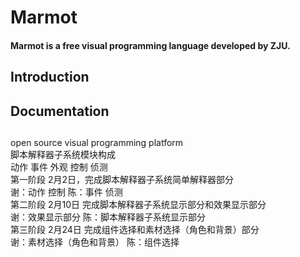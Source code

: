 # Marmot
#### Marmot is a free visual programming language developed by ZJU.

## Introduction

## Documentation

## 
open source visual programming platform  
脚本解释器子系统模块构成  
动作 事件 外观 控制 侦测  
第一阶段 2月2日，完成脚本解释器子系统简单解释器部分  
谢：动作 控制
陈：事件 侦测  
第二阶段 2月10日 完成脚本解释器子系统显示部分和效果显示部分  
谢：效果显示部分
陈：脚本解释器子系统显示部分  
第三阶段 2月24日 完成组件选择和素材选择（角色和背景）部分  
谢：素材选择（角色和背景）
陈：组件选择

